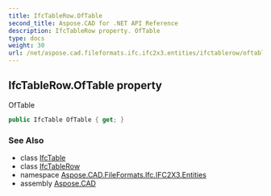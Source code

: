 ```yaml
---
title: IfcTableRow.OfTable
second_title: Aspose.CAD for .NET API Reference
description: IfcTableRow property. OfTable
type: docs
weight: 30
url: /net/aspose.cad.fileformats.ifc.ifc2x3.entities/ifctablerow/oftable/
---
```

## IfcTableRow.OfTable property

OfTable

```csharp
public IfcTable OfTable { get; }
```

### See Also

* class [IfcTable](../../ifctable/)
* class [IfcTableRow](../)
* namespace [Aspose.CAD.FileFormats.Ifc.IFC2X3.Entities](../../ifctablerow/)
* assembly [Aspose.CAD](../../../)


